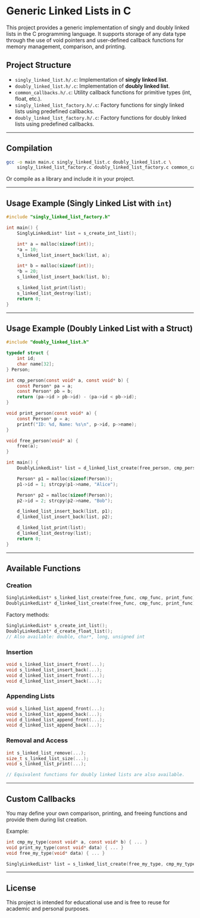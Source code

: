 
# Generic Linked Lists in C

This project provides a generic implementation of singly and doubly linked lists in the C programming language. It supports storage of any data type through the use of void pointers and user-defined callback functions for memory management, comparison, and printing.

## Project Structure

- `singly_linked_list.h/.c`: Implementation of **singly linked list**.
- `doubly_linked_list.h/.c`: Implementation of **doubly linked list**.
- `common_callbacks.h/.c`: Utility callback functions for primitive types (int, float, etc.).
- `singly_linked_list_factory.h/.c`: Factory functions for singly linked lists using predefined callbacks.
- `doubly_linked_list_factory.h/.c`: Factory functions for doubly linked lists using predefined callbacks.

---

## Compilation

```bash
gcc -o main main.c singly_linked_list.c doubly_linked_list.c \
    singly_linked_list_factory.c doubly_linked_list_factory.c common_callbacks.c
```

Or compile as a library and include it in your project.

---

## Usage Example (Singly Linked List with `int`)

```c
#include "singly_linked_list_factory.h"

int main() {
    SinglyLinkedList* list = s_create_int_list();

    int* a = malloc(sizeof(int));
    *a = 10;
    s_linked_list_insert_back(list, a);

    int* b = malloc(sizeof(int));
    *b = 20;
    s_linked_list_insert_back(list, b);

    s_linked_list_print(list);
    s_linked_list_destroy(list);
    return 0;
}
```

---

## Usage Example (Doubly Linked List with a Struct)

```c
#include "doubly_linked_list.h"

typedef struct {
    int id;
    char name[32];
} Person;

int cmp_person(const void* a, const void* b) {
    const Person* pa = a;
    const Person* pb = b;
    return (pa->id > pb->id) - (pa->id < pb->id);
}

void print_person(const void* a) {
    const Person* p = a;
    printf("ID: %d, Name: %s\n", p->id, p->name);
}

void free_person(void* a) {
    free(a);
}

int main() {
    DoublyLinkedList* list = d_linked_list_create(free_person, cmp_person, print_person);

    Person* p1 = malloc(sizeof(Person));
    p1->id = 1; strcpy(p1->name, "Alice");

    Person* p2 = malloc(sizeof(Person));
    p2->id = 2; strcpy(p2->name, "Bob");

    d_linked_list_insert_back(list, p1);
    d_linked_list_insert_back(list, p2);

    d_linked_list_print(list);
    d_linked_list_destroy(list);
    return 0;
}
```

---

## Available Functions

### Creation
```c
SinglyLinkedList* s_linked_list_create(free_func, cmp_func, print_func);
DoublyLinkedList* d_linked_list_create(free_func, cmp_func, print_func);
```

Factory methods:
```c
SinglyLinkedList* s_create_int_list();
DoublyLinkedList* d_create_float_list();
// Also available: double, char*, long, unsigned int
```

### Insertion
```c
void s_linked_list_insert_front(...);
void s_linked_list_insert_back(...);
void d_linked_list_insert_front(...);
void d_linked_list_insert_back(...);
```

### Appending Lists
```c
void s_linked_list_append_front(...);
void s_linked_list_append_back(...);
void d_linked_list_append_front(...);
void d_linked_list_append_back(...);
```

### Removal and Access
```c
int s_linked_list_remove(...);
size_t s_linked_list_size(...);
void s_linked_list_print(...);

// Equivalent functions for doubly linked lists are also available.
```

---

## Custom Callbacks

You may define your own comparison, printing, and freeing functions and provide them during list creation.

Example:
```c
int cmp_my_type(const void* a, const void* b) { ... }
void print_my_type(const void* data) { ... }
void free_my_type(void* data) { ... }

SinglyLinkedList* list = s_linked_list_create(free_my_type, cmp_my_type, print_my_type);
```

---

## License

This project is intended for educational use and is free to reuse for academic and personal purposes.
